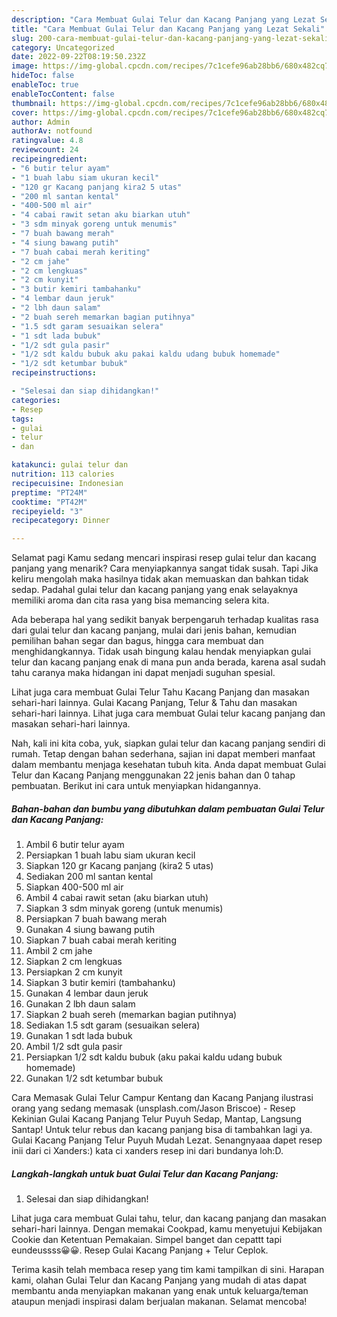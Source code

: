 ```yaml
---
description: "Cara Membuat Gulai Telur dan Kacang Panjang yang Lezat Sekali"
title: "Cara Membuat Gulai Telur dan Kacang Panjang yang Lezat Sekali"
slug: 200-cara-membuat-gulai-telur-dan-kacang-panjang-yang-lezat-sekali
category: Uncategorized
date: 2022-09-22T08:19:50.232Z
image: https://img-global.cpcdn.com/recipes/7c1cefe96ab28bb6/680x482cq70/gulai-telur-dan-kacang-panjang-foto-resep-utama.jpg
hideToc: false
enableToc: true
enableTocContent: false
thumbnail: https://img-global.cpcdn.com/recipes/7c1cefe96ab28bb6/680x482cq70/gulai-telur-dan-kacang-panjang-foto-resep-utama.jpg
cover: https://img-global.cpcdn.com/recipes/7c1cefe96ab28bb6/680x482cq70/gulai-telur-dan-kacang-panjang-foto-resep-utama.jpg
author: Admin
authorAv: notfound
ratingvalue: 4.8
reviewcount: 24
recipeingredient:
- "6 butir telur ayam"
- "1 buah labu siam ukuran kecil"
- "120 gr Kacang panjang kira2 5 utas"
- "200 ml santan kental"
- "400-500 ml air"
- "4 cabai rawit setan aku biarkan utuh"
- "3 sdm minyak goreng untuk menumis"
- "7 buah bawang merah"
- "4 siung bawang putih"
- "7 buah cabai merah keriting"
- "2 cm jahe"
- "2 cm lengkuas"
- "2 cm kunyit"
- "3 butir kemiri tambahanku"
- "4 lembar daun jeruk"
- "2 lbh daun salam"
- "2 buah sereh memarkan bagian putihnya"
- "1.5 sdt garam sesuaikan selera"
- "1 sdt lada bubuk"
- "1/2 sdt gula pasir"
- "1/2 sdt kaldu bubuk aku pakai kaldu udang bubuk homemade"
- "1/2 sdt ketumbar bubuk"
recipeinstructions:

- "Selesai dan siap dihidangkan!"
categories:
- Resep
tags:
- gulai
- telur
- dan

katakunci: gulai telur dan 
nutrition: 113 calories
recipecuisine: Indonesian
preptime: "PT24M"
cooktime: "PT42M"
recipeyield: "3"
recipecategory: Dinner

---
```



Selamat pagi Kamu sedang mencari inspirasi resep gulai telur dan kacang panjang yang menarik? Cara menyiapkannya sangat tidak susah. Tapi Jika keliru mengolah maka hasilnya tidak akan memuaskan dan bahkan tidak sedap. Padahal gulai telur dan kacang panjang yang enak selayaknya memiliki aroma dan cita rasa yang bisa memancing selera kita.


Ada beberapa hal yang sedikit banyak berpengaruh terhadap kualitas rasa dari gulai telur dan kacang panjang, mulai dari jenis bahan, kemudian pemilihan bahan segar dan bagus, hingga cara membuat dan menghidangkannya. Tidak usah bingung kalau hendak menyiapkan gulai telur dan kacang panjang enak di mana pun anda berada, karena asal sudah tahu caranya maka hidangan ini dapat menjadi suguhan spesial.

Lihat juga cara membuat Gulai Telur Tahu Kacang Panjang dan masakan sehari-hari lainnya. Gulai Kacang Panjang, Telur &amp; Tahu dan masakan sehari-hari lainnya. Lihat juga cara membuat Gulai telur kacang panjang dan masakan sehari-hari lainnya.


Nah, kali ini kita coba, yuk, siapkan gulai telur dan kacang panjang sendiri di rumah. Tetap dengan bahan sederhana, sajian ini dapat memberi manfaat dalam membantu menjaga kesehatan tubuh kita. Anda dapat membuat Gulai Telur dan Kacang Panjang menggunakan 22 jenis bahan dan 0 tahap pembuatan. Berikut ini cara untuk menyiapkan hidangannya.

<!--inarticleads1-->

##### Bahan-bahan dan bumbu yang dibutuhkan dalam pembuatan Gulai Telur dan Kacang Panjang:

1. Ambil 6 butir telur ayam
1. Persiapkan 1 buah labu siam ukuran kecil
1. Siapkan 120 gr Kacang panjang (kira2 5 utas)
1. Sediakan 200 ml santan kental
1. Siapkan 400-500 ml air
1. Ambil 4 cabai rawit setan (aku biarkan utuh)
1. Siapkan 3 sdm minyak goreng (untuk menumis)
1. Persiapkan 7 buah bawang merah
1. Gunakan 4 siung bawang putih
1. Siapkan 7 buah cabai merah keriting
1. Ambil 2 cm jahe
1. Siapkan 2 cm lengkuas
1. Persiapkan 2 cm kunyit
1. Siapkan 3 butir kemiri (tambahanku)
1. Gunakan 4 lembar daun jeruk
1. Gunakan 2 lbh daun salam
1. Siapkan 2 buah sereh (memarkan bagian putihnya)
1. Sediakan 1.5 sdt garam (sesuaikan selera)
1. Gunakan 1 sdt lada bubuk
1. Ambil 1/2 sdt gula pasir
1. Persiapkan 1/2 sdt kaldu bubuk (aku pakai kaldu udang bubuk homemade)
1. Gunakan 1/2 sdt ketumbar bubuk


Cara Memasak Gulai Telur Campur Kentang dan Kacang Panjang ilustrasi orang yang sedang memasak (unsplash.com/Jason Briscoe) - Resep Kekinian Gulai Kacang Panjang Telur Puyuh Sedap, Mantap, Langsung Santap! Untuk telur rebus dan kacang panjang bisa di tambahkan lagi ya. Gulai Kacang Panjang Telur Puyuh Mudah Lezat. Senangnyaaa dapet resep inii dari ci Xanders:) kata ci xanders resep ini dari bundanya loh:D. 

<!--inarticleads2-->

##### Langkah-langkah untuk buat Gulai Telur dan Kacang Panjang:


1. Selesai dan siap dihidangkan!

Lihat juga cara membuat Gulai tahu, telur, dan kacang panjang dan masakan sehari-hari lainnya. Dengan memakai Cookpad, kamu menyetujui Kebijakan Cookie dan Ketentuan Pemakaian. Simpel banget dan cepattt tapi eundeussss😀😀. Resep Gulai Kacang Panjang + Telur Ceplok. 

Terima kasih telah membaca resep yang tim kami tampilkan di sini. Harapan kami, olahan Gulai Telur dan Kacang Panjang yang mudah di atas dapat membantu anda menyiapkan makanan yang enak untuk keluarga/teman ataupun menjadi inspirasi dalam berjualan makanan. Selamat mencoba!
